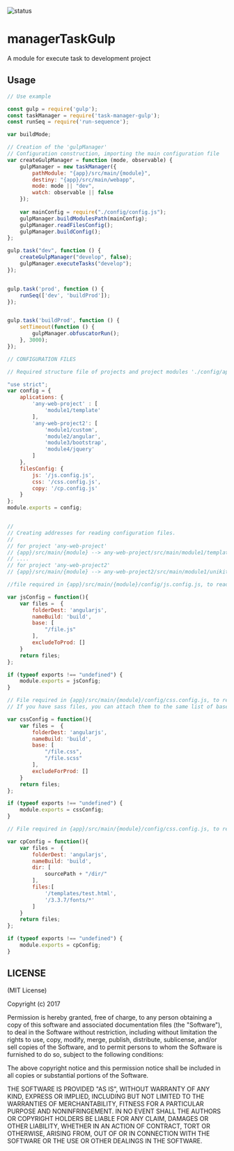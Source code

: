 ![status](https://github.com/richardnoel/taskManagerGulp.git)

managerTaskGulp
==========

A module for execute task to development project

Usage
-----

```javascript
// Use example

const gulp = require('gulp');
const taskManager = require('task-manager-gulp');
const runSeq = require('run-sequence');

var buildMode;

// Creation of the 'gulpManager'
// Configuration construction, importing the main configuration file
var createGulpManager = function (mode, observable) {
	gulpManager = new taskManager({
		pathModule: "{app}/src/main/{module}",
		destiny: "{app}/src/main/webapp",
		mode: mode || "dev",
		watch: observable || false
	});
	
	var mainConfig = require("./config/config.js");
	gulpManager.buildModulesPath(mainConfig);
	gulpManager.readFilesConfig();
	gulpManager.buildConfig();
};

gulp.task("dev", function () {
	createGulpManager("develop", false);
	gulpManager.executeTasks("develop");
});


gulp.task('prod', function () {
	runSeq(['dev', 'buildProd']);
});


gulp.task('buildProd', function () {
	setTimeout(function () {
		gulpManager.obfuscatorRun();
	}, 3000);
});

// CONFIGURATION FILES

// Required structure file of projects and project modules './config/aplications.js'

"use strict";
var config = {
	aplications: {
		'any-web-project' : [
			'module1/template'
		],
		'any-web-project2': [
			'module1/custom',
			'module2/angular',
			'module3/bootstrap',
			'module4/jquery'
		]
	},
	filesConfig: {
		js: '/js.config.js',
		css: '/css.config.js',
		copy: '/cp.config.js'
	}
};
module.exports = config;


// 
// Creating addresses for reading configuration files.
// 
// for project 'any-web-project'
// {app}/src/main/{module} --> any-web-project/src/main/module1/template
// ....
// for project 'any-web-project2'
// {app}/src/main/{module} --> any-web-project2/src/main/module1/unikit

//file required in {app}/src/main/{module}/config/js.config.js, to read javascript file settings

var jsConfig = function(){
    var files =  {
        folderDest: 'angularjs',
        nameBuild: 'build',
        base: [
            "/file.js"
        ],
        excludeToProd: []
    }
    return files;
};

if (typeof exports !== "undefined") {
    module.exports = jsConfig;
}

// File required in {app}/src/main/{module}/config/css.config.js, to read css file settings
// If you have sass files, you can attach them to the same list of base files

var cssConfig = function(){
    var files =  {
        folderDest: 'angularjs',
        nameBuild: 'build',
        base: [
            "/file.css",
            "/file.scss"
        ],
        excludeForProd: []
    }
    return files;
};

if (typeof exports !== "undefined") {
    module.exports = cssConfig;
}

// File required in {app}/src/main/{module}/config/css.config.js, to read copy file settings

var cpConfig = function(){
    var files =  {
		folderDest: 'angularjs',
        nameBuild: 'build',
        dir: [
            sourcePath + "/dir/"  
        ],
        files:[
        	'/templates/test.html',
        	'/3.3.7/fonts/*'
        ]
    }
    return files;
};

if (typeof exports !== "undefined") {
    module.exports = cpConfig;
}


```

LICENSE
-------

(MIT License)

Copyright (c) 2017 

Permission is hereby granted, free of charge, to any person obtaining
a copy of this software and associated documentation files (the
"Software"), to deal in the Software without restriction, including
without limitation the rights to use, copy, modify, merge, publish,
distribute, sublicense, and/or sell copies of the Software, and to
permit persons to whom the Software is furnished to do so, subject to
the following conditions:

The above copyright notice and this permission notice shall be
included in all copies or substantial portions of the Software.

THE SOFTWARE IS PROVIDED "AS IS", WITHOUT WARRANTY OF ANY KIND,
EXPRESS OR IMPLIED, INCLUDING BUT NOT LIMITED TO THE WARRANTIES OF
MERCHANTABILITY, FITNESS FOR A PARTICULAR PURPOSE AND
NONINFRINGEMENT. IN NO EVENT SHALL THE AUTHORS OR COPYRIGHT HOLDERS BE
LIABLE FOR ANY CLAIM, DAMAGES OR OTHER LIABILITY, WHETHER IN AN ACTION
OF CONTRACT, TORT OR OTHERWISE, ARISING FROM, OUT OF OR IN CONNECTION
WITH THE SOFTWARE OR THE USE OR OTHER DEALINGS IN THE SOFTWARE.
